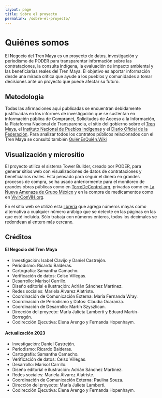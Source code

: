 ```yaml
---
layout: page
title: Sobre el proyecto
permalink: /sobre-el-proyecto/
---
```


# Quiénes somos

El Negocio del Tren Maya es un proyecto de datos, investigación y periodismo de PODER para transparentar información sobre las contrataciones, la consulta indígena, la evaluación de impacto ambiental y las beneficiarias reales del Tren Maya.
El objetivo es aportar información desde una mirada crítica que ayude a los pueblos y comunidades a tomar decisiones ante un proyecto que puede afectar su futuro.


## Metodología

Todas las afirmaciones aquí publicadas se encuentran debidamente justificadas en los informes de investigación que se sustentan en información pública de Compranet, Solicitudes de Acceso a la Información, la Plataforma Nacional de Transparencia, el sitio del gobierno sobre el [Tren Maya](trenmaya.gob.mx), el [Instituto Nacional de Pueblos Indígenas](inpi.gob.mx) y el [Diario Oficial de la Federación](dof.gob.mx). Para analizar todos los contratos públicos relacionados con el Tren Maya se consultó también [QuiénEsQuién.Wiki](https://www.quienesquien.wiki/)


## Visualización y micrositio

El proyecto utiliza el sistema Tower Builder, creado por PODER, para generar sitios web con visualizaciones de datos de contrataciones y beneficiarios reales. Está pensado para seguir el dinero en grandes procesos de compra, se ha usado anteriormente para el monitoreo de grandes obras públicas como en [TorreDeControl.org](https://torredecontrol.projectpoder.org/), privadas como en [La Nueva Amenaza de Grupo México](https://lanuevaamenazadegrupomexico.poderlatam.org/) y en la compra de medicamentos como en [VivirConVIH.org](http://livingwithhiv.org/).

En el sitio web se utilizó esta [librería](https://github.com/ProjectPODER/numeros-mayas-js) que agrega números mayas como alternativa a cualquier número arábigo que se detecte en las páginas en las que esté incluída. Sólo trabaja con números enteros, todos los decimales se redondean al entero más cercano.



## Créditos

#### El Negocio del Tren Maya

* Investigación: Isabel Clavijo y Daniel Castrejón.
* Periodismo: Ricardo Balderas.
* Cartografía: Samantha Camacho.
* Verificación de datos: Celso Villegas.
* Desarrollo: Marisol Carrillo.
* Diseño editorial e ilustración: Adrián Sánchez Martínez.
* Redes sociales: Mariela Álvarez Alatriste.
* Coordinación de Comunicación Externa: María Fernanda Wray.
* Coordinación de Periodismo y Datos: Claudia Ocaranza.
* Coordinación de Desarrollo: Martín Szyszlican.
* Dirección del proyecto: María Julieta Lamberti y Eduard Martín-Borregón.
* Codirección Ejecutiva: Elena Arengo y Fernanda Hopenhaym.

#### Actualización 2023

* Investigación: Daniel Castrejón.
* Periodismo: Ricardo Balderas.
* Cartografía: Samantha Camacho.
* Verificación de datos: Celso Villegas.
* Desarrollo: Marisol Carrillo.
* Diseño editorial e ilustración: Adrián Sánchez Martínez.
* Redes sociales: Mariela Álvarez Alatriste.
* Coordinación de Comunicación Externa: Paulina Souza.
* Dirección del proyecto: María Julieta Lamberti.
* Codirección Ejecutiva: Elena Arengo y Fernanda Hopenhaym.
